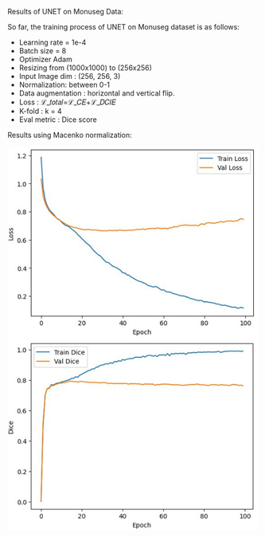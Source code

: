 Results of UNET on Monuseg Data: 

So far, the training process of UNET on Monuseg dataset is as follows:
- Learning rate = 1e-4
- Batch size = 8
- Optimizer Adam
- Resizing from (1000x1000) to (256x256)
- Input Image dim : (256, 256, 3)
- Normalization: between 0-1
- Data augmentation : horizontal and vertical flip.
- Loss : ℒ_𝑡𝑜𝑡𝑎𝑙=ℒ_𝐶𝐸+ℒ_𝐷𝐶𝐼𝐸
- K-fold : k = 4
- Eval metric : Dice score

Results using Macenko normalization: 

![alt-text-1](Learning_curve_macenko.JPG) ![alt-text-2](dice_curve_macenko.JPG)
